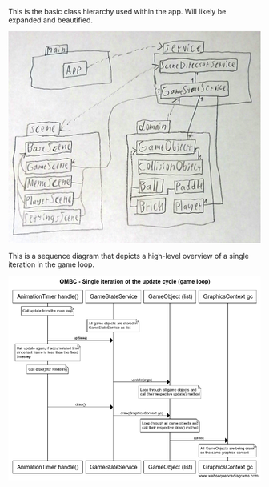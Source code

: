 This is the basic class hierarchy used within the app. Will likely be expanded and beautified.

![Image of class hierarchy](https://github.com/Jonkke/ot-harkkatyo/blob/master/documentation/baseClassDiagram.jpg)

This is a sequence diagram that depicts a high-level overview of a single iteration in the game loop.

![Sequence diagram of a single game loop iteration](https://github.com/Jonkke/ot-harkkatyo/blob/master/documentation/gameLoopIteration.png)
